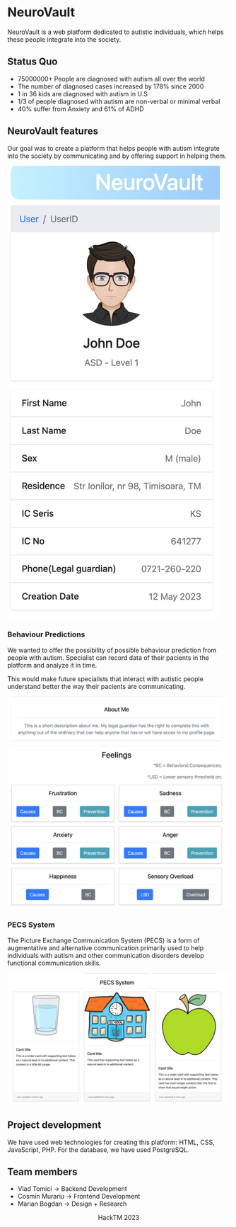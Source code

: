  # NeuroVault

NeuroVault is a web platform dedicated to autistic individuals, which helps these people integrate into the society.

## Status Quo
- 75000000+ People are diagnosed with autism all over the world
- The number of diagnosed cases increased by 178% since 2000
- 1 in 36 kids are diagnosed with autism in U.S
- 1/3 of people diagnosed with autism are non-verbal or minimal verbal
- 40% suffer from Anxiety and 61% of ADHD

## NeuroVault features

Our goal was to create a platform that helps people with autism integrate into the society by communicating and by offering support in helping them. 

<img src="images/user.png">

### Behaviour Predictions
We wanted to offer the possibility of possible behaviour prediction from people with autism. Specialist can record data of their pacients in the platform and analyze it in time. 

This would make future specialists that interact with autistic people understand better the way their pacients are communicating.   

<img src="images/description.png">

### PECS System
The Picture Exchange Communication System (PECS) is a form of augmentative and alternative communication primarily used to help individuals with autism and other communication disorders develop functional communication skills.

<img src="images/pecs.png">

## Project development 
We have used web technologies for creating this platform: HTML, CSS, JavaScript, PHP. For the database, we have used PostgreSQL.  

## Team members 
- Vlad Tomici -> Backend Development
- Cosmin Murariu -> Frontend Development
- Marian Bogdan -> Design + Research

<p style="text-align: center;">HackTM 2023</p>
